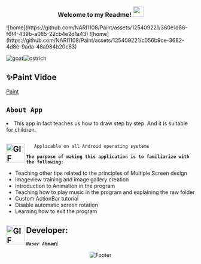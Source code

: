 <h3 align="center">
  
  Welcome to my Readme!
  <img src="https://media.giphy.com/media/hvRJCLFzcasrR4ia7z/giphy.gif" width="28">

</h3>
![home](https://github.com/NARI1108/Paint/assets/125409221/360e1d86-f6f4-439b-a085-22cb4e2d1a43) ![home](https://github.com/NARI1108/Paint/assets/125409221/c056b9ce-3682-4d8e-9ada-48a984b20c63)

![goat](https://github.com/NARI1108/Paint/assets/125409221/a9ee05f3-e06b-4fc7-8fef-06e374146eb7)![ostrich](https://github.com/NARI1108/Paint/assets/125409221/f9d27ac8-d4bc-4cb2-9958-5aa7e7e083e6)


## ✨Paint Vidoe
[Paint](https://github.com/NARI1108/Paint/files/11474935/Samsung.Galaxy.S10.1440x3040.560dpi.-.192.168.251.101.-.Genymotion.2023-05-14.14-36-24.zip)


## <code><strong>About App</strong></code> ##


<p>
   <li>This app in fact teaches us how to draw step by step. And it is suitable for children.</li></p>

## <img align="left" alt="GIF" height="50px" src="https://www.toptimenet.com/images/setting.gif"/>  
  <ul>
        
       Applicable on all Android operating systems
          
  </ul>
  <code><strong>The purpose of making this application is to familiarize with the following:</strong></code>


<ul>
    <li>
           Teaching other tips related to the principles of Multiple Screen design
    </li>  
     <li>
           Imageview training and image gallery creation
     </li>     
     <li>
           Introduction to Animation in the program
     </li> 
     <li>
           Teaching how to play music in the program and explaining the raw folder
     </li>      
     <li>
           Custom ActionBar tutorial
     </li>       
     <li>
           Disable automatic screen rotation
     </li>   
     <li>
           Learning how to exit the program
     </li>
</ul>

## <img align="left" alt="GIF" height="50px" src="https://cdn.dribbble.com/users/2131993/screenshots/4948736/thoughtworks-gif_dribbble.gif"/>    Developer:

   <code><em><strong>Naser Ahmadi</strong></em></code>
          
          
           
<div align="center">
  <img src="https://readme-typing-svg.herokuapp.com?font=Dancing+Script&size=30&color=F38F02&center=true&vCenter=true&width=300&height=50&lines=Thanks+for+your+visit!;Have+a+nice+day!;" alt="Footer"></img>
  </div>
